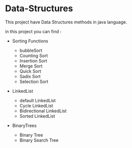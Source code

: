 # Data-Structures

This project have Data Structures methods in java language.

in this project you can find :
* Sorting Functions 
  * bubbleSort
  * Counting Sort
  * Insertion Sort
  * Merge Sort
  * Quick Sort
  * Sadix Sort
  * Selection Sort

* LinkedList
  * default LinkedList
  * Cycle LinkedList
  * Bidirectional LinkedList
  * Sorted LinkedList

* BinaryTrees
  * Binary Tree
  * Binary Search Tree
